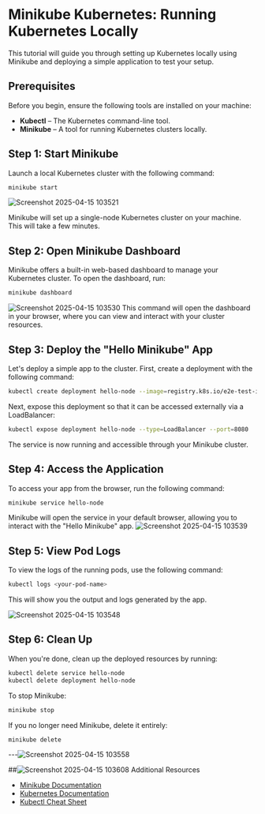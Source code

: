 

# Minikube Kubernetes: Running Kubernetes Locally

This tutorial will guide you through setting up Kubernetes locally using Minikube and deploying a simple application to test your setup.

## Prerequisites

Before you begin, ensure the following tools are installed on your machine:

- **Kubectl** – The Kubernetes command-line tool.
- **Minikube** – A tool for running Kubernetes clusters locally.

## Step 1: Start Minikube

Launch a local Kubernetes cluster with the following command:

```bash
minikube start
```
![Screenshot 2025-04-15 103521](https://github.com/user-attachments/assets/b1b4fcb5-5917-4072-969f-fa992098d681)

Minikube will set up a single-node Kubernetes cluster on your machine. This will take a few minutes.

## Step 2: Open Minikube Dashboard

Minikube offers a built-in web-based dashboard to manage your Kubernetes cluster. To open the dashboard, run:

```bash
minikube dashboard
```

![Screenshot 2025-04-15 103530](https://github.com/user-attachments/assets/3b16d43b-dd24-4228-8bb8-15c9d9efd046)
This command will open the dashboard in your browser, where you can view and interact with your cluster resources.

## Step 3: Deploy the "Hello Minikube" App

Let's deploy a simple app to the cluster. First, create a deployment with the following command:

```bash
kubectl create deployment hello-node --image=registry.k8s.io/e2e-test-images/agnhost:2.39 -- /agnhost netexec --http-port=8080
```

Next, expose this deployment so that it can be accessed externally via a LoadBalancer:

```bash
kubectl expose deployment hello-node --type=LoadBalancer --port=8080
```



The service is now running and accessible through your Minikube cluster.

## Step 4: Access the Application

To access your app from the browser, run the following command:

```bash
minikube service hello-node
```

Minikube will open the service in your default browser, allowing you to interact with the "Hello Minikube" app.
![Screenshot 2025-04-15 103539](https://github.com/user-attachments/assets/8a0fda86-20dc-4acf-98da-4151f9270785)


## Step 5: View Pod Logs

To view the logs of the running pods, use the following command:

```bash
kubectl logs <your-pod-name>
```

This will show you the output and logs generated by the app.



![Screenshot 2025-04-15 103548](https://github.com/user-attachments/assets/51b51b69-a4f3-4465-a8cf-771a7cc58911)

## Step 6: Clean Up

When you're done, clean up the deployed resources by running:

```bash
kubectl delete service hello-node
kubectl delete deployment hello-node
```

To stop Minikube:

```bash
minikube stop
```

If you no longer need Minikube, delete it entirely:

```bash
minikube delete
```


---![Screenshot 2025-04-15 103558](https://github.com/user-attachments/assets/ec872b53-e952-43f3-a15f-66a27eba69e9)




##![Screenshot 2025-04-15 103608](https://github.com/user-attachments/assets/ab1e414a-aa18-44ec-aa6c-847a09a8a17a)
 Additional Resources

- [Minikube Documentation](https://minikube.sigs.k8s.io/docs/)
- [Kubernetes Documentation](https://kubernetes.io/docs/)
- [Kubectl Cheat Sheet](https://kubernetes.io/docs/reference/kubectl/cheatsheet/)
